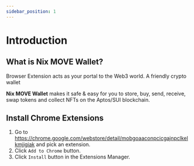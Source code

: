 ```yaml
---
sidebar_position: 1
---
```


# Introduction

## What is Nix MOVE Wallet?

Browser Extension acts as your portal to the Web3 world. A friendly crypto wallet

**Nix MOVE Wallet** makes it safe & easy for you to store, buy, send, receive, swap tokens and collect NFTs on the Aptos/SUI blockchain.

## Install Chrome Extensions

1. Go to <https://chrome.google.com/webstore/detail/mobgoaaconpcicgajnpclkelkmjigiak> and pick an extension.
2. Click `Add to Chrome` button.
3. Click `Install` button in the Extensions Manager.

